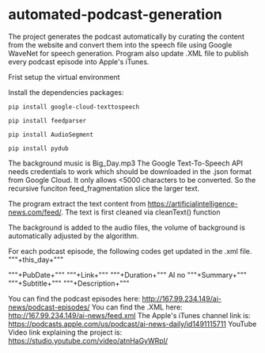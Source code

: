# automated-podcast-generation
The project generates the podcast automatically by curating the content from the website and convert them into the speech file using Google WaveNet for speech generation. Program also update .XML file to publish every podcast episode into Apple's iTunes.

Frist setup the virtual environment

Install the dependencies packages:

    pip install google-cloud-texttospeech

    pip install feedparser

    pip install AudioSegment

    pip install pydub

The background music is Big_Day.mp3
The Google Text-To-Speech API needs credentials to work which should be downloaded in the .json format from Google Cloud.
It only allows <5000 characters to be converted. So the recursive funciton feed_fragmentation slice the larger text.

The program extract the text content from https://artificialintelligence-news.com/feed/. The text is first cleaned via cleanText() function


The background is added to the audio files, the volume of background is automatically adjusted by the algorithm.

For each podcast episode, the following codes get updated in the .xml file.
<item>
<guid isPermaLink="false">"""+this_day+"""</guid>
<title>""" + Title +"""</title>
<pubDate>"""+PubDate+"""</pubDate>
<link>"""+Link+"""</link>
<itunes:duration>"""+Duration+"""</itunes:duration>
<itunes:author>AI</itunes:author>
<itunes:explicit>no</itunes:explicit>
<itunes:summary>"""+Summary+"""</itunes:summary>
<itunes:subtitle> """+Subtitle+"""</itunes:subtitle>
<description>"""+Description+"""</description>
<enclosure type="audio/mpeg" url= "http://167.99.234.149/ai-news/podcast-episodes/""" \
    +todays_date+"""-v2.mp3" \ length="20609820"/>
<itunes:image href="http://167.99.234.149/ai-news/ai-news-by-ai.png"/>
</item>

You can find the podcast episodes here: http://167.99.234.149/ai-news/podcast-episodes/
You can find the .XML here: http://167.99.234.149/ai-news/feed.xml
The Apple's iTunes channel link is: https://podcasts.apple.com/us/podcast/ai-news-daily/id1491115711
YouTube Video link explaining the project is: https://studio.youtube.com/video/atnHaGyWRpI/



